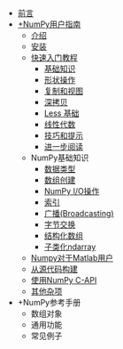 - [前言](/index)
- [+NumPy用户指南](/user_guide/index)
    - [介绍](/user_guide/setting_up)
    - [安装](/user_guide/installing_packages)
    - [快速入门教程](/user_guide/quickstart_tutorial/index)
        - [基础知识](/user_guide/quickstart_tutorial/the_basics)
        - [形状操作](/user_guide/quickstart_tutorial/shape_manipulation)
        - [复制和视图](/user_guide/quickstart_tutorial/copies_and_views)
        - [深拷贝](/user_guide/quickstart_tutorial/deep_copy)
        - [Less 基础](/user_guide/quickstart_tutorial/less_basic)
        - [线性代数](/user_guide/quickstart_tutorial/linear_algebra)
        - [技巧和提示](/user_guide/quickstart_tutorial/tricks_and_tips)
        - [进一步阅读](/user_guide/quickstart_tutorial/further_reading)
    - NumPy基础知识
        - [数据类型](/user_guide/numpy_basics/data_types)
        - [数组创建](/user_guide/numpy_basics/array_creation)
        - [NumPy I/O操作](/user_guide/numpy_basics/io_with_numPy)
        - [索引](/user_guide/numpy_basics/indexing)
        - [广播(Broadcasting)](/user_guide/numpy_basics/broadcasting)
        - [字节交换](/user_guide/numpy_basics/byte_swapping)
        - [结构化数组](/user_guide/numpy_basics/structured_arrays)
        - [子类化ndarray](/user_guide/numpy_basics/subclassing_ndarray)
    - [Numpy对于Matlab用户](/user_guide/numpy_for_matlab_users)
    - [从源代码构建](/user_guide/building_from_source)
    - [使用NumPy C-API](/user_guide/using_numpy_capi)
    - [其他杂项](/user_guide/miscellaneous)
- +NumPy参考手册
    - 数组对象
    - 通用功能
    - 常见例子